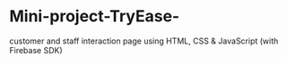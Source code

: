 # Mini-project-TryEase-
customer and staff interaction page using HTML, CSS &amp; JavaScript (with Firebase SDK)
